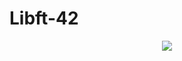 # Libft-42

<p align="center">
  <a href="https://docs.google.com/document/d/1TtaWJmjv7x0-fkRSXv2Y_9NaUVYXrESB9WP9ulx6XZQ/edit#">
    <img src="https://www.w3adda.com/wp-content/uploads/2022/03/c-programming-tutorial.jpg">
  </a>
</p>
